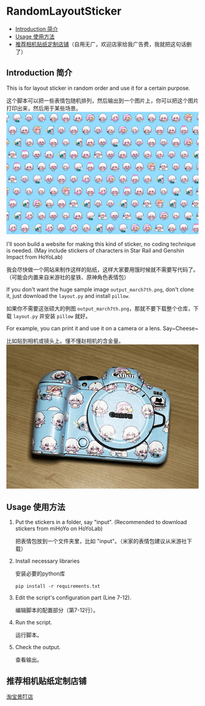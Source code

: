 # RandomLayoutSticker

- [Introduction 简介](#introduction-简介)
- [Usage 使用方法](#usage-使用方法)
- [推荐相机贴纸定制店铺](#推荐相机贴纸定制店铺)（自用无广，欢迎店家给我广告费，我就把这句话删了）

## Introduction 简介
This is for layout sticker in random order and use it for a certain purpose.

这个脚本可以把一些表情包随机排列，然后输出到一个图片上，你可以把这个图片打印出来，然后用于某些场景。
![output](sample_usage/output_march7th.jpg)


I'll soon build a website for making this kind of sticker, no coding technique is needed. (May include stickers of characters in Star Rail and Genshin Impact from HoYoLab)

我会尽快做一个网站来制作这样的贴纸，这样大家要用饿时候就不需要写代码了。（可能会内置来自米游社的星铁、原神角色表情包）


If you don't want the huge sample image `output_march7th.png`, don't clone it, just download the `layout.py` and install `pillow`.

如果你不需要这张硕大的例图 `output_march7th.png`，那就不要下载整个仓库，下载 `layout.py` 并安装 `pillow` 就好。


For example, you can print it and use it on a camera or a lens. Say\~Cheese\~

比如贴到相机或镜头上。懂不懂赵相机的含金量。
![赵相机](sample_usage/march7th.jpg)

## Usage 使用方法
1. Put the stickers in a folder, say "input". (Recommended to download stickers from miHoYo on HoYoLab)

    把表情包放到一个文件夹里，比如 "input"。（米家的表情包建议从米游社下载）
2. Install necessary libraries

   安装必要的python库
   
    `pip install -r requirements.txt`
3. Edit the script's configuration part (Line 7-12).

    编辑脚本的配置部分（第7-12行）。
4. Run the script.

    运行脚本。
5. Check the output.

    查看输出。

## 推荐相机贴纸定制店铺
[淘宝景叮店](https://m.tb.cn/h.g3u2AJTCspsWc69?tk=UXeLWDec3aK)
